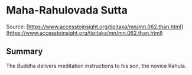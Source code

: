 # Maha-Rahulovada Sutta



Source: [https://www.accesstoinsight.org/tipitaka/mn/mn.062.than.html](https://www.accesstoinsight.org/tipitaka/mn/mn.062.than.html)



## Summary

The Buddha delivers meditation instructions to his son, the novice Rahula.